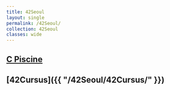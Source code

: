 ```yaml
---
title: 42Seoul
layout: single
permalink: /42Seoul/
collection: 42Seoul
classes: wide
---
```


## [C Piscine]()

## [42Cursus]({{ "/42Seoul/42Cursus/" }})